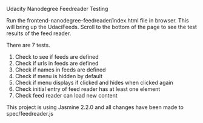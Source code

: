 Udacity Nanodegree Feedreader Testing

Run the frontend-nanodegree-feedreader/index.html file in browser.
This will bring up the UdaciFeeds.  Scroll to the bottom of the page
to see the test results of the feed reader.

There are 7 tests.
1. Check to see if feeds are defined
2. Check if urls in feeds are defined
3. Check if names in feeds are defined
4. Check if menu is hidden by default
5. Check if menu displays if clicked and hides when clicked again
6. Check initial entry of feed reader has at least one element
7. Check feed reader can load new content

This project is using Jasmine 2.2.0 and all changes have been made to spec/feedreader.js
